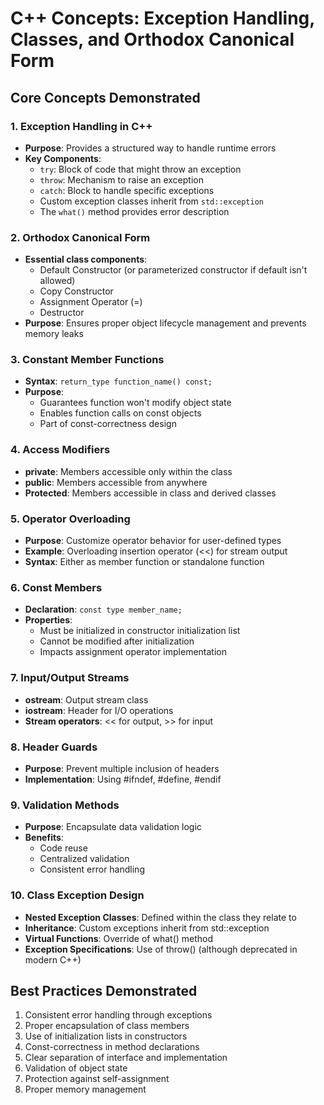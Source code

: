 # C++ Concepts: Exception Handling, Classes, and Orthodox Canonical Form

## Core Concepts Demonstrated

### 1. Exception Handling in C++
- **Purpose**: Provides a structured way to handle runtime errors
- **Key Components**:
  - `try`: Block of code that might throw an exception
  - `throw`: Mechanism to raise an exception
  - `catch`: Block to handle specific exceptions
  - Custom exception classes inherit from `std::exception`
  - The `what()` method provides error description

### 2. Orthodox Canonical Form
- **Essential class components**:
  - Default Constructor (or parameterized constructor if default isn't allowed)
  - Copy Constructor
  - Assignment Operator (=)
  - Destructor
- **Purpose**: Ensures proper object lifecycle management and prevents memory leaks

### 3. Constant Member Functions
- **Syntax**: `return_type function_name() const;`
- **Purpose**:
  - Guarantees function won't modify object state
  - Enables function calls on const objects
  - Part of const-correctness design

### 4. Access Modifiers
- **private**: Members accessible only within the class
- **public**: Members accessible from anywhere
- **Protected**: Members accessible in class and derived classes

### 5. Operator Overloading
- **Purpose**: Customize operator behavior for user-defined types
- **Example**: Overloading insertion operator (<<) for stream output
- **Syntax**: Either as member function or standalone function

### 6. Const Members
- **Declaration**: `const type member_name;`
- **Properties**:
  - Must be initialized in constructor initialization list
  - Cannot be modified after initialization
  - Impacts assignment operator implementation

### 7. Input/Output Streams
- **ostream**: Output stream class
- **iostream**: Header for I/O operations
- **Stream operators**: << for output, >> for input

### 8. Header Guards
- **Purpose**: Prevent multiple inclusion of headers
- **Implementation**: Using #ifndef, #define, #endif

### 9. Validation Methods
- **Purpose**: Encapsulate data validation logic
- **Benefits**:
  - Code reuse
  - Centralized validation
  - Consistent error handling

### 10. Class Exception Design
- **Nested Exception Classes**: Defined within the class they relate to
- **Inheritance**: Custom exceptions inherit from std::exception
- **Virtual Functions**: Override of what() method
- **Exception Specifications**: Use of throw() (although deprecated in modern C++)

## Best Practices Demonstrated
1. Consistent error handling through exceptions
2. Proper encapsulation of class members
3. Use of initialization lists in constructors
4. Const-correctness in method declarations
5. Clear separation of interface and implementation
6. Validation of object state
7. Protection against self-assignment
8. Proper memory management